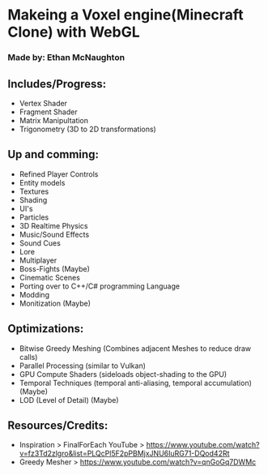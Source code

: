 # Makeing a Voxel engine(Minecraft Clone) with WebGL

### Made by: Ethan McNaughton

## Includes/Progress:
- Vertex Shader
- Fragment Shader
- Matrix Manipultation
- Trigonometry (3D to 2D transformations)

## Up and comming:
- Refined Player Controls
- Entity models
- Textures
- Shading
- UI's
- Particles
- 3D Realtime Physics
- Music/Sound Effects
- Sound Cues
- Lore
- Multiplayer
- Boss-Fights (Maybe)
- Cinematic Scenes
- Porting over to C++/C# programming Language
- Modding
- Monitization (Maybe)

## Optimizations:
- Bitwise Greedy Meshing (Combines adjacent Meshes to reduce draw calls)
- Parallel Processing (similar to Vulkan)
- GPU Compute Shaders (sideloads object-shading to the GPU)
- Temporal Techniques (temporal anti-aliasing, temporal accumulation) (Maybe)
- LOD (Level of Detail) (Maybe)

## Resources/Credits:
- Inspiration > FinalForEach YouTube > https://www.youtube.com/watch?v=fz3Td2zlgro&list=PLQcPl5F2pPBMjxJNU6IuRG71-DQod42Rt
- Greedy Mesher > https://www.youtube.com/watch?v=qnGoGq7DWMc